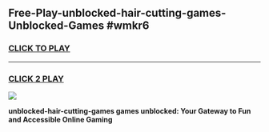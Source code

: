 
## Free-Play-unblocked-hair-cutting-games-Unblocked-Games #wmkr6
<h3>
<a href="https://news.freeplayer.one?title=unblocked-hair-cutting-games&ref=8M">CLICK TO PLAY</a></h3>
<hr>

<h3>
<a href="https://news.freeplayer.one?title=unblocked-hair-cutting-games&ref=8M">CLICK 2 PLAY</a>
  
</h3>

<a href="https://news.freeplayer.one?title=unblocked-hair-cutting-games&ref=8M"><img src="https://clearcache.store/games.png"></a>


**unblocked-hair-cutting-games games unblocked: Your Gateway to Fun and Accessible Online Gaming**
